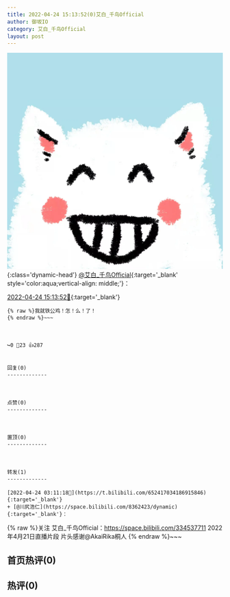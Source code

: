 ```yaml
---
title: 2022-04-24 15:13:52(0)艾白_千鸟Official
author: 御坂IO
category: 艾白_千鸟Official
layout: post
---
```


![img](/images/9ae8b9445fd0665cc014d9080156a45271be73c6.jpg){:class='dynamic-head'}
[@艾白_千鸟Official](https://space.bilibili.com/334537711/dynamic){:target='_blank' style='color:aqua;vertical-align: middle;'}：

[2022-04-24 15:13:52🔗](https://t.bilibili.com/652603238222135312){:target='_blank'}

~~~
{% raw %}我就铁公鸡！怎！么！了！
{% endraw %}~~~



↪️0 💬23 👍287


回复(0)
-------------



点赞(0)
-------------



置顶(0)
-------------



转发(1)
-------------

[2022-04-24 03:11:18🔗](https://t.bilibili.com/652417034186915846){:target='_blank'}
+ [@川尻浩仁](https://space.bilibili.com/8362423/dynamic){:target='_blank'}：
~~~
{% raw %}关注 艾白_千鸟Official：https://space.bilibili.com/334537711
2022年4月21日直播片段
片头感谢@AkaiRika桐人
{% endraw %}~~~






首页热评(0)
-------------



热评(0)
-------------



